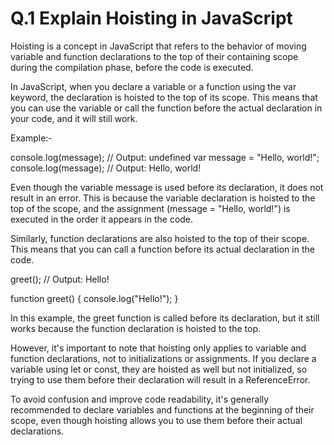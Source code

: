 # Q.1 Explain Hoisting in JavaScript



Hoisting is a concept in JavaScript that refers to the behavior of moving variable and function declarations to the top of their containing scope during the compilation phase, before the code is executed.

In JavaScript, when you declare a variable or a function using the var keyword, the declaration is hoisted to the top of its scope. This means that you can use the variable or call the function before the actual declaration in your code, and it will still work.

Example:-

console.log(message); // Output: undefined
var message = "Hello, world!";
console.log(message); // Output: Hello, world!

Even though the variable message is used before its declaration, it does not result in an error. This is because the variable declaration is hoisted to the top of the scope, and the assignment (message = "Hello, world!") is executed in the order it appears in the code.

Similarly, function declarations are also hoisted to the top of their scope. This means that you can call a function before its actual declaration in the code.

greet(); // Output: Hello!

function greet() {
  console.log("Hello!");
}

In this example, the greet function is called before its declaration, but it still works because the function declaration is hoisted to the top.

However, it's important to note that hoisting only applies to variable and function declarations, not to initializations or assignments. If you declare a variable using let or const, they are hoisted as well but not initialized, so trying to use them before their declaration will result in a ReferenceError.

To avoid confusion and improve code readability, it's generally recommended to declare variables and functions at the beginning of their scope, even though hoisting allows you to use them before their actual declarations.
